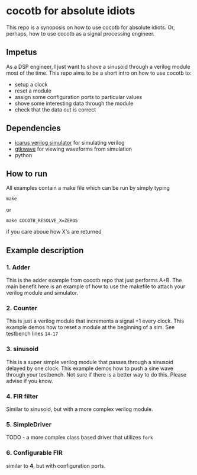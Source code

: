 # cocotb for absolute idiots

This repo is a synoposis on how to use cocotb for absolute idiots. Or, perhaps, how to use cocotb as a signal processing engineer. 

## Impetus

As a DSP engineer, I just want to shove a sinusoid through a verilog module most of the time. This repo aims to be a short intro on how to use cocotb to: 

  - setup a clock
  - reset a module
  - assign some configuration ports to particular values
  - shove some interesting data through the module
  - check that the data out is correct
  
## Dependencies

  - [icarus verilog simulator](http://iverilog.icarus.com/) for simulating verilog
  - [gtkwave](http://gtkwave.sourceforge.net/) for viewing waveforms from simulation
  - python 
    
  ## How to run
  
  All examples contain a make file which can be run by simply typing 
  
  `make`
  
  or 
  
  `make COCOTB_RESOLVE_X=ZEROS`
  
  if you care aboue how X's are returned

## Example description

### 1. Adder
  
  This is the adder example from cocotb repo that just performs A+B. The main benefit here is an example of how to use the makefile to attach your verilog module and simulator. 
  
### 2. Counter

This is just a verilog module that increments a signal +1 every clock. This example demos how to reset a module at the beginning of a sim. See testbench lines `14-17`

### 3. sinusoid

This is a super simple verilog module that passes through a sinusoid delayed by one clock. This example demos how to push a sine wave through your testbench. Not sure if there is a better way to do this. Please advise if you know.

### 4. FIR filter

Similar to sinusoid, but with a more complex verilog module. 

### 5. SimpleDriver

TODO - a more complex class based driver that utilizes `fork`

### 6. Configurable FIR

similar to **4**, but with configuration ports. 
